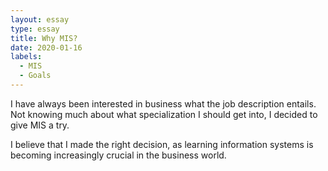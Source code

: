 ```yaml
---
layout: essay
type: essay
title: Why MIS?
date: 2020-01-16
labels:
  - MIS
  - Goals
---
```

I have always been interested in business what the job description entails. Not knowing much about what specialization I should get into, I decided to give MIS a try. 

I believe that I made the right decision, as learning information systems is becoming increasingly crucial in the business world. 
